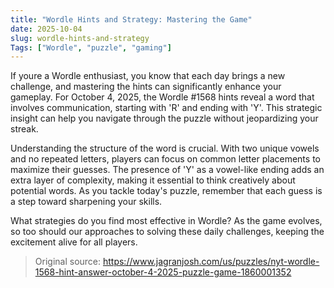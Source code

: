 ```yaml
---
title: "Wordle Hints and Strategy: Mastering the Game"
date: 2025-10-04
slug: wordle-hints-and-strategy
Tags: ["Wordle", "puzzle", "gaming"]
---
```


If youre a Wordle enthusiast, you know that each day brings a new challenge, and mastering the hints can significantly enhance your gameplay. For October 4, 2025, the Wordle #1568 hints reveal a word that involves communication, starting with 'R' and ending with 'Y'. This strategic insight can help you navigate through the puzzle without jeopardizing your streak.

Understanding the structure of the word is crucial. With two unique vowels and no repeated letters, players can focus on common letter placements to maximize their guesses. The presence of 'Y' as a vowel-like ending adds an extra layer of complexity, making it essential to think creatively about potential words. As you tackle today's puzzle, remember that each guess is a step toward sharpening your skills.

What strategies do you find most effective in Wordle? As the game evolves, so too should our approaches to solving these daily challenges, keeping the excitement alive for all players.
> Original source: https://www.jagranjosh.com/us/puzzles/nyt-wordle-1568-hint-answer-october-4-2025-puzzle-game-1860001352